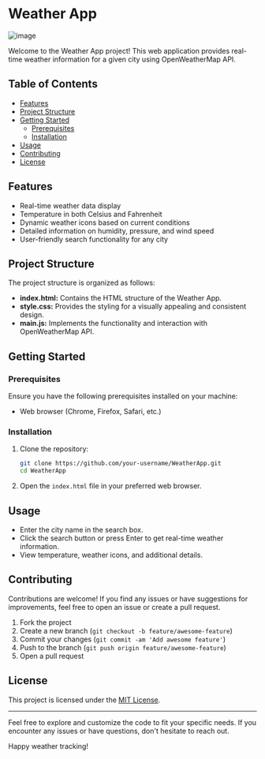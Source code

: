 # Weather App

![image](https://github.com/chirag640/weatherApp/assets/111826944/6577f81a-7830-40e9-a653-f0a3c78946c1)


Welcome to the Weather App project! This web application provides real-time weather information for a given city using OpenWeatherMap API.

## Table of Contents

- [Features](#features)
- [Project Structure](#project-structure)
- [Getting Started](#getting-started)
  - [Prerequisites](#prerequisites)
  - [Installation](#installation)
- [Usage](#usage)
- [Contributing](#contributing)
- [License](#license)

## Features

- Real-time weather data display
- Temperature in both Celsius and Fahrenheit
- Dynamic weather icons based on current conditions
- Detailed information on humidity, pressure, and wind speed
- User-friendly search functionality for any city

## Project Structure

The project structure is organized as follows:

- **index.html:** Contains the HTML structure of the Weather App.
- **style.css:** Provides the styling for a visually appealing and consistent design.
- **main.js:** Implements the functionality and interaction with OpenWeatherMap API.

## Getting Started

### Prerequisites

Ensure you have the following prerequisites installed on your machine:

- Web browser (Chrome, Firefox, Safari, etc.)

### Installation

1. Clone the repository:

    ```bash
    git clone https://github.com/your-username/WeatherApp.git
    cd WeatherApp
    ```

2. Open the `index.html` file in your preferred web browser.

## Usage

- Enter the city name in the search box.
- Click the search button or press Enter to get real-time weather information.
- View temperature, weather icons, and additional details.

## Contributing

Contributions are welcome! If you find any issues or have suggestions for improvements, feel free to open an issue or create a pull request.

1. Fork the project
2. Create a new branch (`git checkout -b feature/awesome-feature`)
3. Commit your changes (`git commit -am 'Add awesome feature'`)
4. Push to the branch (`git push origin feature/awesome-feature`)
5. Open a pull request

## License

This project is licensed under the [MIT License](LICENSE).

---

Feel free to explore and customize the code to fit your specific needs. If you encounter any issues or have questions, don't hesitate to reach out.

Happy weather tracking!
